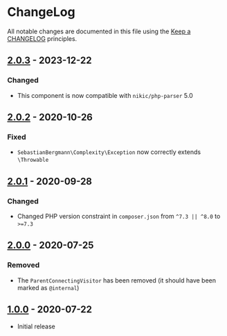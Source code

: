 # ChangeLog

All notable changes are documented in this file using the [Keep a CHANGELOG](https://keepachangelog.com/) principles.

## [2.0.3] - 2023-12-22

### Changed

* This component is now compatible with `nikic/php-parser` 5.0

## [2.0.2] - 2020-10-26

### Fixed

* `SebastianBergmann\Complexity\Exception` now correctly extends `\Throwable`

## [2.0.1] - 2020-09-28

### Changed

* Changed PHP version constraint in `composer.json` from `^7.3 || ^8.0` to `>=7.3`

## [2.0.0] - 2020-07-25

### Removed

* The `ParentConnectingVisitor` has been removed (it should have been marked as `@internal`)

## [1.0.0] - 2020-07-22

* Initial release

[2.0.3]: https://github.com/sebastianbergmann/complexity/compare/2.0.2...2.0.3

[2.0.2]: https://github.com/sebastianbergmann/complexity/compare/2.0.1...2.0.2

[2.0.1]: https://github.com/sebastianbergmann/complexity/compare/2.0.0...2.0.1

[2.0.0]: https://github.com/sebastianbergmann/complexity/compare/1.0.0...2.0.0

[1.0.0]: https://github.com/sebastianbergmann/complexity/compare/70ee0ad32d9e2be3f85beffa3e2eb474193f2487...1.0.0
